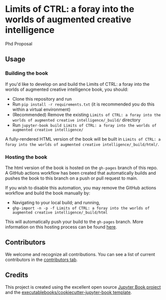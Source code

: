 # Limits of CTRL: a foray into the worlds of augmented creative intelligence

Phd Proposal

## Usage

### Building the book

If you'd like to develop on and build the Limits of CTRL: a foray into the worlds of augmented creative intelligence book, you should:

- Clone this repository and run
- Run `pip install -r requirements.txt` (it is recommended you do this within a virtual environment)
- (Recommended) Remove the existing `Limits of CTRL: a foray into the worlds of augmented creative intelligence/_build/` directory
- Run `jupyter-book build Limits of CTRL: a foray into the worlds of augmented creative intelligence/`

A fully-rendered HTML version of the book will be built in `Limits of CTRL: a foray into the worlds of augmented creative intelligence/_build/html/`.

### Hosting the book

The html version of the book is hosted on the `gh-pages` branch of this repo. A GitHub actions workflow has been created that automatically builds and pushes the book to this branch on a push or pull request to main.

If you wish to disable this automation, you may remove the GitHub actions workflow and build the book manually by:

- Navigating to your local build; and running,
- `ghp-import -n -p -f Limits of CTRL: a foray into the worlds of augmented creative intelligence/_build/html`

This will automatically push your build to the `gh-pages` branch. More information on this hosting process can be found [here](https://jupyterbook.org/publish/gh-pages.html#manually-host-your-book-with-github-pages).

## Contributors

We welcome and recognize all contributions. You can see a list of current contributors in the [contributors tab](https://github.com/hgw3lls/limits/graphs/contributors).

## Credits

This project is created using the excellent open source [Jupyter Book project](https://jupyterbook.org/) and the [executablebooks/cookiecutter-jupyter-book template](https://github.com/executablebooks/cookiecutter-jupyter-book).
